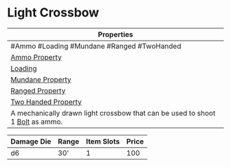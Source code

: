 ---
---

# Light Crossbow

|Properties|
|----------|
|\#Ammo #Loading #Mundane #Ranged #TwoHanded|
|[Ammo Property](../Weapon%20Properties/Ammo%20Property.md)|
|[Loading](../Weapon%20Properties/Loading%20Property.md)|
|[Mundane Property](../../../Material%20Properties/Mundane%20Property.md)|
|[Ranged Property](../Weapon%20Properties/Ranged%20Property.md)|
|[Two Handed Property](../Weapon%20Properties/Two%20Handed%20Property.md)|
|A mechanically drawn light crossbow that can be used to shoot 1 [Bolt](../Ammo/Bolt.md) as ammo.|

|Damage Die|Range|Item Slots|Price|
|----------|-----|----------|-----|
|d6|30'|1|100|
